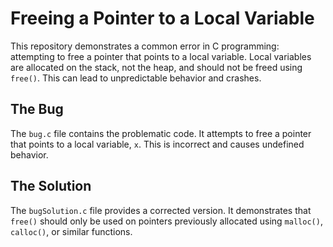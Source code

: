 # Freeing a Pointer to a Local Variable
This repository demonstrates a common error in C programming: attempting to free a pointer that points to a local variable. Local variables are allocated on the stack, not the heap, and should not be freed using `free()`.  This can lead to unpredictable behavior and crashes.

## The Bug
The `bug.c` file contains the problematic code. It attempts to free a pointer that points to a local variable, `x`. This is incorrect and causes undefined behavior.

## The Solution
The `bugSolution.c` file provides a corrected version.  It demonstrates that `free()` should only be used on pointers previously allocated using `malloc()`, `calloc()`, or similar functions.